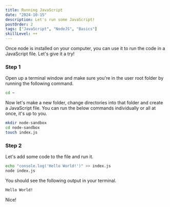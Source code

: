 ```yaml
---
title: Running JavaScript
date: "2024-10-15"
description: Let's run some JavaScript!
postOrder: 2
tags: ["JavaScript", "NodeJS", "Basics"]
skillLevel: ++
---
```


Once node is installed on your computer, you can use it to run the code in a JavaScript file.  Let's give it a try!

### Step 1

Open up a terminal window and make sure you're in the user root folder by running the following command.

```bash
cd ~
```

Now let's make a new folder, change directories into that folder and create a JavaScript file.  You can run the below commands individually or all at once, it's up to you.

```bash
mkdir node-sandbox
cd node-sandbox
touch index.js
```

### Step 2

Let's add some code to the file and run it.

```bash
echo "console.log('Hello World!')" >> index.js
node index.js
```

You should see the following output in your terminal.

```bash
Hello World!
```

Nice!
